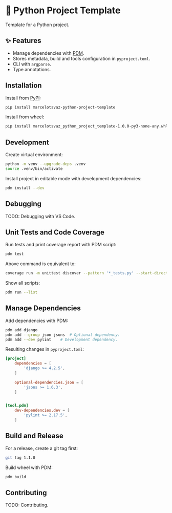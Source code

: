 # 🐍 Python Project Template
Template for a Python project.


## ✨ Features
- Manage dependencies with [PDM](https://pdm.fming.dev/).
- Stores metadata, build and tools configuration in `pyproject.toml`.
- CLI with `argparse`.
- Type annotations.

<!-- [PEP 518](https://peps.python.org/pep-0518/ 'PEP 518 - Specifying Minimum Build System Requirements for Python Projects') and [PEP 621](https://peps.python.org/pep-0621/ 'PEP 621 - Storing project metadata in pyproject.toml'). -->


## Installation
Install from [PyPI](https://pypi.org/):
```sh
pip install marcelotsvaz-python-project-template
```

Install from wheel:
```sh
pip install marcelotsvaz_python_project_template-1.0.0-py3-none-any.whl
```


## Development
Create virtual environment:
```sh
python -m venv --upgrade-deps .venv
source .venv/bin/activate
```

Install project in editable mode with development dependencies:
```sh
pdm install --dev
```


## Debugging
TODO: Debugging with VS Code.


## Unit Tests and Code Coverage
Run tests and print coverage report with PDM script:
```sh
pdm test
```

Above command is equivalent to:
```sh
coverage run -m unittest discover --pattern '*_tests.py' --start-directory tests/ --verbose && coverage report
```

Show all scripts:
```sh
pdm run --list
```


## Manage Dependencies
Add dependencies with PDM:
```sh
pdm add django
pdm add --group json jsons	# Optional dependency.
pdm add --dev pylint	# Development dependency.
```

Resulting changes in `pyproject.toml`:
```toml
[project]
	dependencies = [
		'django >= 4.2.5',
	]
	
	optional-dependencies.json = [
		'jsons >= 1.6.3',
	]


[tool.pdm]
	dev-dependencies.dev = [
		'pylint >= 2.17.5',
	]
```


## Build and Release
For a release, create a git tag first:
```sh
git tag 1.1.0
```

Build wheel with PDM:
```sh
pdm build
```


## Contributing
TODO: Contributing.